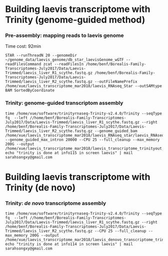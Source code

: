 

# Building laevis transcriptome with Trinity (genome-guided method)

### Pre-assembly: mapping reads to laevis genome
Time cost:  92min
```
STAR --runThreadN 20 --genomeDir ~/genome_data/laevis_genome/db_star_laevisGenome_wGTF --readFilesCommand zcat --readFilesIn /home/benf/Borealis-Family-Transcriptomes-July2017/Data/Laevis-Trimmed/laevis_liver_R1_scythe.fastq.gz /home/benf/Borealis-Family-Transcriptomes-July2017/Data/Laevis-Trimmed/laevis_liver_R2_scythe.fastq.gz --outFileNamePrefix /home/xue/laevis_transcriptome_mar2018/laevis_RNAseq_Star --outSAMtype BAM SortedByCoordinate
```
### Trinity: genome-guided transcriptom assembly

```
time /home/xue/software/trinityrnaseq-Trinity-v2.4.0/Trinity --seqType fq  --left //home/benf/Borealis-Family-Transcriptomes-July2017/Data/Laevis-Trimmed/laevis_liver_R1_scythe.fastq.gz --right /home/benf/Borealis-Family-Transcriptomes-July2017/Data/Laevis-Trimmed/laevis_liver_R2_scythe.fastq.gz --genome_guided_bam /home/xue/laevis_transcriptome_mar2018/laevis_RNAseq_star/laevis_RNAseq_StarAligned.sortedByCoord.out.bam --genome_guided_max_intron 20000 --CPU 25 --full_cleanup --max_memory 200G --output /home/xue/laevis_transcriptome_mar2018/laevis_transcriptome_trinityout; echo "trinity is done at info115 in screen laevis" | mail sarahsongxy@gmail.com
```
# Building laevis transcriptome with Trinity (de novo)
### Trinity: *de novo* transcriptome assembly
```
time /home/xue/software/trinityrnaseq-Trinity-v2.4.0/Trinity --seqType fq  --left //home/benf/Borealis-Family-Transcriptomes-July2017/Data/Laevis-Trimmed/laevis_liver_R1_scythe.fastq.gz --right /home/benf/Borealis-Family-Transcriptomes-July2017/Data/Laevis-Trimmed/laevis_liver_R2_scythe.fastq.gz --CPU 25 --full_cleanup --max_memory 200G --output /home/xue/laevis_transcriptome_mar2018/laevis_denovo_transcriptome_trinityout; echo "trinity is done at info114 in screen laevis" | mail sarahsongxy@gmail.com



```
